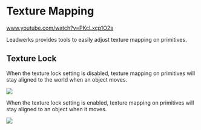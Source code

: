 # Texture Mapping

www.youtube.com/watch?v=PKcLxcp1O2s

Leadwerks provides tools to easily adjust texture mapping on primitives.

## Texture Lock

When the texture lock setting is disabled, texture mapping on primitives will stay aligned to the world when an object moves.

![](https://github.com/UltraEngine/Documentation/blob/master/Images/textureunlock.gif?raw=true)

When the texture lock setting is enabled, texture mapping on primitives will stay aligned to an object when it moves.

![](https://github.com/UltraEngine/Documentation/blob/master/Images/texturelock.gif?raw=true)
